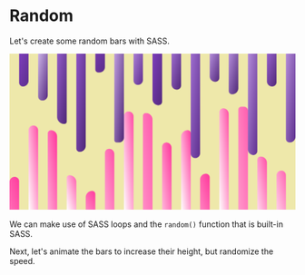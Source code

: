 # Random

Let's create some random bars with SASS.

![Example](example.png)

We can make use of SASS loops and the `random()` function that is built-in SASS.

Next, let's animate the bars to increase their height, but randomize the speed.